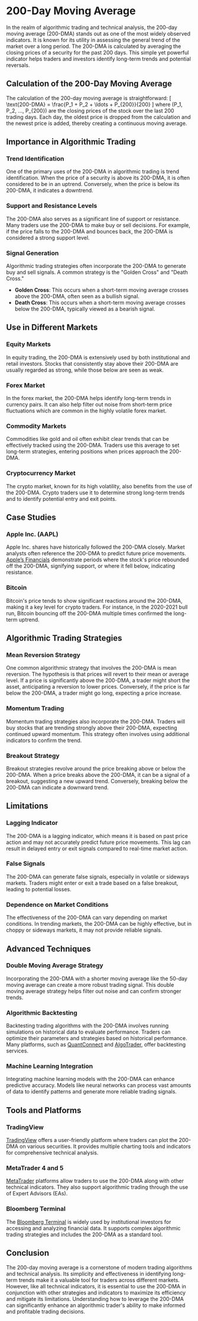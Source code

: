# 200-Day Moving Average

In the realm of algorithmic trading and technical analysis, the 200-day moving average (200-DMA) stands out as one of the most widely observed indicators. It is known for its utility in assessing the general trend of the market over a long period. The 200-DMA is calculated by averaging the closing prices of a security for the past 200 days. This simple yet powerful indicator helps traders and investors identify long-term trends and potential reversals.

## Calculation of the 200-Day Moving Average

The calculation of the 200-day moving average is straightforward:
\[
\text{200-DMA} = \frac{P_1 + P_2 + \ldots + P_{200}}{200}
\]
where \(P_1, P_2, ..., P_{200}\) are the closing prices of the stock over the last 200 trading days. Each day, the oldest price is dropped from the calculation and the newest price is added, thereby creating a continuous moving average.

## Importance in Algorithmic Trading

### Trend Identification
One of the primary uses of the 200-DMA in algorithmic trading is trend identification. When the price of a security is above its 200-DMA, it is often considered to be in an uptrend. Conversely, when the price is below its 200-DMA, it indicates a downtrend. 

### Support and Resistance Levels
The 200-DMA also serves as a significant line of support or resistance. Many traders use the 200-DMA to make buy or sell decisions. For example, if the price falls to the 200-DMA and bounces back, the 200-DMA is considered a strong support level. 

### Signal Generation
Algorithmic trading strategies often incorporate the 200-DMA to generate buy and sell signals. A common strategy is the "Golden Cross" and "Death Cross." 
- **Golden Cross**: This occurs when a short-term moving average crosses above the 200-DMA, often seen as a bullish signal.
- **Death Cross**: This occurs when a short-term moving average crosses below the 200-DMA, typically viewed as a bearish signal.

## Use in Different Markets

### Equity Markets
In equity trading, the 200-DMA is extensively used by both institutional and retail investors. Stocks that consistently stay above their 200-DMA are usually regarded as strong, while those below are seen as weak.

### Forex Market
In the forex market, the 200-DMA helps identify long-term trends in currency pairs. It can also help filter out noise from short-term price fluctuations which are common in the highly volatile forex market.

### Commodity Markets
Commodities like gold and oil often exhibit clear trends that can be effectively tracked using the 200-DMA. Traders use this average to set long-term strategies, entering positions when prices approach the 200-DMA.

### Cryptocurrency Market
The crypto market, known for its high volatility, also benefits from the use of the 200-DMA. Crypto traders use it to determine strong long-term trends and to identify potential entry and exit points.

## Case Studies

### Apple Inc. (AAPL)
Apple Inc. shares have historically followed the 200-DMA closely. Market analysts often reference the 200-DMA to predict future price movements. [Apple’s Financials](https://investor.apple.com/investor-relations/default.aspx) demonstrate periods where the stock's price rebounded off the 200-DMA, signifying support, or where it fell below, indicating resistance.

### Bitcoin
Bitcoin's price tends to show significant reactions around the 200-DMA, making it a key level for crypto traders. For instance, in the 2020-2021 bull run, Bitcoin bouncing off the 200-DMA multiple times confirmed the long-term uptrend.

## Algorithmic Trading Strategies

### Mean Reversion Strategy
One common algorithmic strategy that involves the 200-DMA is mean reversion. The hypothesis is that prices will revert to their mean or average level. If a price is significantly above the 200-DMA, a trader might short the asset, anticipating a reversion to lower prices. Conversely, if the price is far below the 200-DMA, a trader might go long, expecting a price increase.

### Momentum Trading
Momentum trading strategies also incorporate the 200-DMA. Traders will buy stocks that are trending strongly above their 200-DMA, expecting continued upward momentum. This strategy often involves using additional indicators to confirm the trend.

### Breakout Strategy
Breakout strategies revolve around the price breaking above or below the 200-DMA. When a price breaks above the 200-DMA, it can be a signal of a breakout, suggesting a new upward trend. Conversely, breaking below the 200-DMA can indicate a downward trend.

## Limitations

### Lagging Indicator
The 200-DMA is a lagging indicator, which means it is based on past price action and may not accurately predict future price movements. This lag can result in delayed entry or exit signals compared to real-time market action.

### False Signals
The 200-DMA can generate false signals, especially in volatile or sideways markets. Traders might enter or exit a trade based on a false breakout, leading to potential losses.

### Dependence on Market Conditions
The effectiveness of the 200-DMA can vary depending on market conditions. In trending markets, the 200-DMA can be highly effective, but in choppy or sideways markets, it may not provide reliable signals.

## Advanced Techniques

### Double Moving Average Strategy
Incorporating the 200-DMA with a shorter moving average like the 50-day moving average can create a more robust trading signal. This double moving average strategy helps filter out noise and can confirm stronger trends.

### Algorithmic Backtesting
Backtesting trading algorithms with the 200-DMA involves running simulations on historical data to evaluate performance. Traders can optimize their parameters and strategies based on historical performance. Many platforms, such as [QuantConnect](https://www.quantconnect.com/) and [AlgoTrader](https://www.algotrader.com/), offer backtesting services.

### Machine Learning Integration
Integrating machine learning models with the 200-DMA can enhance predictive accuracy. Models like neural networks can process vast amounts of data to identify patterns and generate more reliable trading signals.

## Tools and Platforms

### TradingView
[TradingView](https://www.tradingview.com/) offers a user-friendly platform where traders can plot the 200-DMA on various securities. It provides multiple charting tools and indicators for comprehensive technical analysis.

### MetaTrader 4 and 5
[MetaTrader](https://www.metatrader4.com/en) platforms allow traders to use the 200-DMA along with other technical indicators. They also support algorithmic trading through the use of Expert Advisors (EAs).

### Bloomberg Terminal
The [Bloomberg Terminal](https://www.bloomberg.com/professional/solution/bloomberg-terminal/) is widely used by institutional investors for accessing and analyzing financial data. It supports complex algorithmic trading strategies and includes the 200-DMA as a standard tool.

## Conclusion

The 200-day moving average is a cornerstone of modern trading algorithms and technical analysis. Its simplicity and effectiveness in identifying long-term trends make it a valuable tool for traders across different markets. However, like all technical indicators, it is essential to use the 200-DMA in conjunction with other strategies and indicators to maximize its efficiency and mitigate its limitations. Understanding how to leverage the 200-DMA can significantly enhance an algorithmic trader's ability to make informed and profitable trading decisions.
